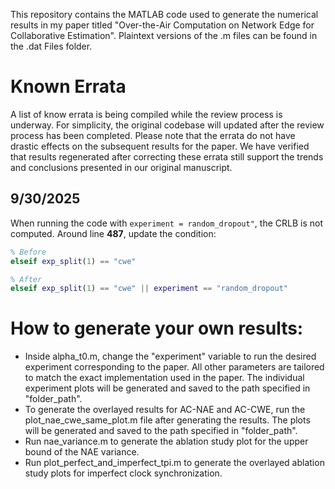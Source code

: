 This repository contains the MATLAB code used to generate the numerical results in my paper titled "Over-the-Air Computation on 
Network Edge for Collaborative Estimation". Plaintext versions of the .m files can be found in the .dat Files folder.

# Known Errata
A list of know errata is being compiled while the review process is underway. For simplicity, the original codebase will updated after the review process has been completed.
Please note that the errata do not have drastic effects on the subsequent results for the paper. We have verified that results regenerated after correcting these errata still support the trends and conclusions presented in our original manuscript.

## 9/30/2025  
When running the code with `experiment = random_dropout"`, the CRLB is not computed. Around line **487**, update the condition:

```matlab
% Before
elseif exp_split(1) == "cwe"

% After
elseif exp_split(1) == "cwe" || experiment == "random_dropout"
```

# How to generate your own results:
- Inside alpha_t0.m, change the "experiment" variable to run the desired 
experiment corresponding to the paper. All other parameters are tailored to 
match the exact implementation used in the paper. The individual experiment 
plots will be generated and saved to the path specified in "folder_path".
- To generate the overlayed results for AC-NAE and AC-CWE, run the 
plot_nae_cwe_same_plot.m file after generating the results. The plots will be 
generated and saved to the path specified in "folder_path".
- Run nae_variance.m to generate the ablation study plot for the upper bound of the NAE variance.
- Run plot_perfect_and_imperfect_tpi.m to generate the overlayed ablation study plots for imperfect clock synchronization.
